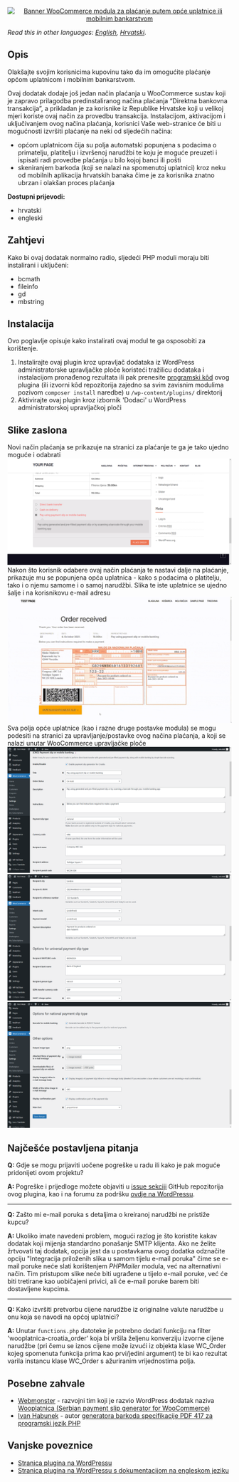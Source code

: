 <p align="center"><a href="https://wordpress.org/plugins/croatian-payment-slip-generator-for-woocommerce/"><img src="https://raw.githubusercontent.com/zeko868/Croatian-payment-slip-generator-for-WooCommerce/master/images/banner-1544x500.png" alt="Banner WooCommerce modula za plaćanje putem opće uplatnice ili mobilnim bankarstvom"></a></p>

*Read this in other languages: [English](README.md), [Hrvatski](README.hr.md).*

## Opis

Olakšajte svojim korisnicima kupovinu tako da im omogućite plaćanje općom uplatnicom i mobilnim bankarstvom.

Ovaj dodatak dodaje još jedan način plaćanja u WooCommerce sustav koji je zapravo prilagodba predinstaliranog načina plaćanja “Direktna bankovna transakcija”, a prikladan je za korisnike iz Republike Hrvatske koji u velikoj mjeri koriste ovaj način za provedbu transakcija.
Instalacijom, aktivacijom i uključivanjem ovog načina plaćanja, korisnici Vaše web-stranice će biti u mogućnosti izvršiti plaćanje na neki od sljedećih načina:

* općom uplatnicom čija su polja automatski popunjena s podacima o primatelju, platitelju i izvršenoj narudžbi te koju je moguće preuzeti i ispisati radi provedbe plaćanja u bilo kojoj banci ili pošti
* skeniranjem barkoda (koji se nalazi na spomenutoj uplatnici) kroz neku od mobilnih aplikacija hrvatskih banaka čime je za korisnika znatno ubrzan i olakšan proces plaćanja

**Dostupni prijevodi:**

* hrvatski
* engleski


## Zahtjevi
Kako bi ovaj dodatak normalno radio, sljedeći PHP moduli moraju biti instalirani i uključeni:
* bcmath
* fileinfo
* gd
* mbstring


## Instalacija

Ovo poglavlje opisuje kako instalirati ovaj modul te ga osposobiti za korištenje.


1. Instalirajte ovaj plugin kroz upravljač dodataka iz WordPress administratorske upravljačke ploče koristeći tražilicu dodataka i instalacijom pronađenog rezultata ili pak prenesite [programski kôd](https://github.com/zeko868/Croatian-payment-slip-generator-for-WooCommerce/releases/latest) ovog plugina (ili izvorni kôd repozitorija zajedno sa svim zavisnim modulima pozivom `composer install` naredbe) u `/wp-content/plugins/` direktorij
2. Aktivirajte ovaj plugin kroz izbornik 'Dodaci' u WordPress administratorskoj upravljačkoj ploči


## Slike zaslona

Novi način plaćanja se prikazuje na stranici za plaćanje te ga je tako ujedno moguće i odabrati<br/>
![opcije plaćanja na stranici za plaćanje](/images/screenshot-1.png)<br/>
Nakon što korisnik odabere ovaj način plaćanja te nastavi dalje na plaćanje, prikazuje mu se popunjena opća uplatnica - kako s podacima o platitelju, tako i o njemu samome i o samoj narudžbi. Slika te iste uplatnice se ujedno šalje i na korisnikovu e-mail adresu<br/>
![prikaz opće uplatnice s barkodom](/images/screenshot-2.gif)<br/>
Sva polja opće uplatnice (kao i razne druge postavke modula) se mogu podesiti na stranici za upravljanje/postavke ovog načina plaćanja, a koji se nalazi unutar WooCommerce upravljačke ploče
![mogućnosti konfiguracije opcije plaćanja ovog dodatka 1. dio](/images/screenshot-3.png)<br/>
![mogućnosti konfiguracije opcije plaćanja ovog dodatka 2. dio](/images/screenshot-4.png)<br/>
![mogućnosti konfiguracije opcije plaćanja ovog dodatka 3. dio](/images/screenshot-5.png)<br/>


## Najčešće postavljena pitanja

**Q:** Gdje se mogu prijaviti uočene pogreške u radu ili kako je pak moguće pridonijeti ovom projektu?

**A:** Pogreške i prijedloge možete objaviti u [issue sekciji](https://github.com/zeko868/croatian-payment-slip-generator-for-woocommerce/issues) GitHub repozitorija ovog plugina, kao i na forumu za podršku [ovdje na WordPressu](https://wordpress.org/support/plugin/croatian-payment-slip-generator-for-woocommerce).
___
**Q:** Zašto mi e-mail poruka s detaljima o kreiranoj narudžbi ne pristiže kupcu?

**A:** Ukoliko imate navedeni problem, mogući razlog je što koristite kakav dodatak koji mijenja standardno ponašanje SMTP klijenta. Ako ne želite žrtvovati taj dodatak, opcija jest da u postavkama ovog dodatka odznačite opciju "Integracija priloženih slika u samom tijelu e-mail poruka" čime se e-mail poruke neće slati korištenjem _PHPMailer_ modula, već na alternativni način. Tim pristupom slike neće biti ugrađene u tijelo e-mail poruke, već će biti tretirane kao uobičajeni privici, ali će e-mail poruke barem biti dostavljene kupcima.
___
**Q:** Kako izvršiti pretvorbu cijene narudžbe iz originalne valute narudžbe u onu koja se navodi na općoj uplatnici?

**A:** Unutar `functions.php` datoteke je potrebno dodati funkciju na filter 'wooplatnica-croatia_order' koja bi vršila željenu konverziju izvorne cijene narudžbe (pri čemu se iznos cijene može izvući iz objekta klase WC_Order kojeg spomenuta funkcija prima kao prvi/jedini argument) te bi kao rezultat varila instancu klase WC_Order s ažuriranim vrijednostima polja.

## Posebne zahvale

* [Webmonster](https://webmonster.rs/) - razvojni tim koji je razvio WordPress dodatak naziva [Wooplatnica (Serbian payment slip generator for WooCommerce)](https://wordpress.org/plugins/wooplatnica/)
* [Ivan Habunek](https://github.com/ihabunek) - autor [generatora barkoda specifikacije PDF 417 za programski jezik PHP](https://github.com/ihabunek/pdf417-php)

## Vanjske poveznice
* [Stranica plugina na WordPressu](https://hr.wordpress.org/plugins/croatian-payment-slip-generator-for-woocommerce/)
* [Stranica plugina na WordPressu s dokumentacijom na engleskom jeziku](https://wordpress.org/plugins/croatian-payment-slip-generator-for-woocommerce/)
